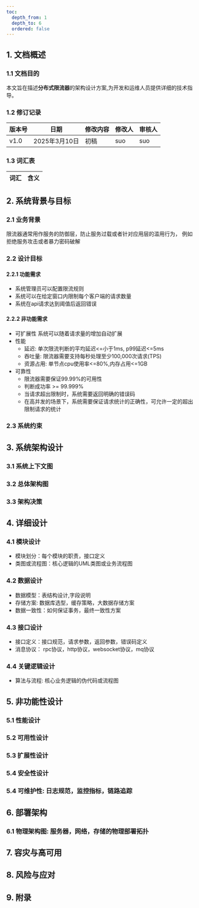 ```yaml
---
toc:
  depth_from: 1
  depth_to: 6
  ordered: false
---
```

## 1. 文档概述
### 1.1 文档目的
本文旨在描述**分布式限流器**的架构设计方案,为开发和运维人员提供详细的技术指导。
### 1.2 修订记录
| 版本号 | 日期    | 修改内容                                               | 修改人 | 审核人 |
| ------ | ------- | ------------------------------------------------------- | ------ | ------ |
| v1.0   | 2025年3月10日 | 初稿                                                   | suo | suo |
### 1.3 词汇表
| 词汇   | 含义   |
| ------ | ------ |
## 2. 系统背景与目标
### 2.1 业务背景
限流器通常用作服务的防御层，防止服务过载或者针对应用层的滥用行为， 例如拒绝服务攻击或者暴力密码破解
### 2.2 设计目标
#### 2.2.1 功能需求
- 系统管理员可以配置限流规则
- 系统可以在给定窗口内限制每个客户端的请求数量
- 系统在api请求达到阈值后返回错误
#### 2.2.2 非功能需求
- 可扩展性
系统可以随着请求量的增加自动扩展
- 性能
   - 延迟: 单次限流判断的平均延迟<=小于1ms, p99延迟<=5ms
   - 吞吐量: 限流器需要支持每秒处理至少100,000次请求(TPS)
   - 资源占用: 单节点cpu使用率<=80%,内存占用<=1GB
- 可靠性
  - 限流器需要保证99.99%的可用性
  - 判断成功率 >= 99.999% 
  - 当请求超出限制时，系统需要返回明确的错误码
  - 在高并发的场景下，系统需要保证请求统计的正确性，可允许一定的超出限制请求的统计



### 2.3 系统约束
## 3. 系统架构设计
   ### 3.1 系统上下文图
   ### 3.2 总体架构图
   ### 3.3 架构决策
## 4. 详细设计
   ### 4.1 模块设计
   - 模块划分：每个模块的职责，接口定义
   - 类图或流程图：核心逻辑的UML类图或业务流程图
   ### 4.2 数据设计
   - 数据模型：表结构设计,字段说明
   - 存储方案: 数据库选型，缓存策略，大数据存储方案
   - 数据一致性：如何保证事务，最终一致性方案
   ### 4.3 接口设计
   - 接口定义：接口规范，请求参数，返回参数，错误码定义
   - 消息协议： rpc协议，http协议，websocket协议，mq协议 
   ### 4.4 关键逻辑设计
   - 算法与流程: 核心业务逻辑的伪代码或流程图
## 5. 非功能性设计
### 5.1 性能设计
### 5.2 可用性设计
### 5.3 扩展性设计
### 5.4 安全性设计
### 5.4 可维护性: 日志规范，监控指标，链路追踪
## 6. 部署架构
### 6.1 物理架构图: 服务器，网络，存储的物理部署拓扑
## 7. 容灾与高可用
## 8. 风险与应对
## 9. 附录